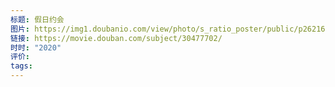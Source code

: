 ```yaml
---
标题: 假日约会
图片: https://img1.doubanio.com/view/photo/s_ratio_poster/public/p2621603060.webp
链接: https://movie.douban.com/subject/30477702/
时时: "2020"
评价: 
tags:
---
```



